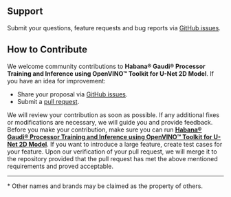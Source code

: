 ## Support

Submit your questions, feature requests and bug reports via [GitHub issues](https://github.com/intel/cv-training-and-inference-openvino/issues).

## How to Contribute

We welcome community contributions to **Habana® Gaudi® Processor Training and Inference using OpenVINO™ Toolkit for U-Net 2D Model**. If you have an idea for improvement:

* Share your proposal via [GitHub issues](https://github.com/intel/cv-training-and-inference-openvino/issues).
* Submit a [pull request](https://github.com/intel/cv-training-and-inference-openvino/pulls).

We will review your contribution as soon as possible. If any additional fixes or modifications are necessary, we will guide you and provide feedback. Before you make your contribution, make sure you can run [**Habana® Gaudi® Processor Training and Inference using OpenVINO™ Toolkit for U-Net 2D Model**](https://github.com/intel/cv-training-and-inference-openvino). If you want to introduce a large feature, create test cases for your feature. Upon our verification of your pull request, we will merge it to the repository provided that the pull request has met the above mentioned requirements and proved acceptable.

---
\* Other names and brands may be claimed as the property of others.
